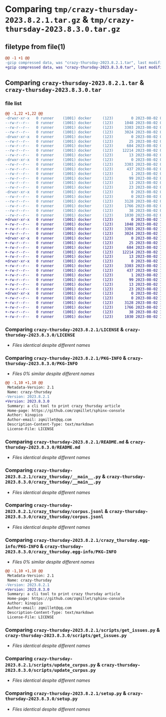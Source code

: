 # Comparing `tmp/crazy-thursday-2023.8.2.1.tar.gz` & `tmp/crazy-thursday-2023.8.3.0.tar.gz`

## filetype from file(1)

```diff
@@ -1 +1 @@
-gzip compressed data, was "crazy-thursday-2023.8.2.1.tar", last modified: Wed Aug  2 05:28:13 2023, max compression
+gzip compressed data, was "crazy-thursday-2023.8.3.0.tar", last modified: Wed Aug  2 17:27:31 2023, max compression
```

## Comparing `crazy-thursday-2023.8.2.1.tar` & `crazy-thursday-2023.8.3.0.tar`

### file list

```diff
@@ -1,22 +1,22 @@
-drwxr-xr-x   0 runner    (1001) docker     (123)        0 2023-08-02 05:28:13.440148 crazy-thursday-2023.8.2.1/
--rw-r--r--   0 runner    (1001) docker     (123)     1048 2023-08-02 05:27:56.000000 crazy-thursday-2023.8.2.1/LICENSE
--rw-r--r--   0 runner    (1001) docker     (123)     3303 2023-08-02 05:28:13.440148 crazy-thursday-2023.8.2.1/PKG-INFO
--rw-r--r--   0 runner    (1001) docker     (123)     3024 2023-08-02 05:27:56.000000 crazy-thursday-2023.8.2.1/README.md
-drwxr-xr-x   0 runner    (1001) docker     (123)        0 2023-08-02 05:28:13.436148 crazy-thursday-2023.8.2.1/crazy_thursday/
--rw-r--r--   0 runner    (1001) docker     (123)       25 2023-08-02 05:28:02.000000 crazy-thursday-2023.8.2.1/crazy_thursday/__init__.py
--rw-r--r--   0 runner    (1001) docker     (123)      684 2023-08-02 05:27:56.000000 crazy-thursday-2023.8.2.1/crazy_thursday/__main__.py
--rw-r--r--   0 runner    (1001) docker     (123)    12214 2023-08-02 05:28:02.000000 crazy-thursday-2023.8.2.1/crazy_thursday/corpus.jsonl
--rw-r--r--   0 runner    (1001) docker     (123)       13 2023-08-02 05:27:56.000000 crazy-thursday-2023.8.2.1/crazy_thursday/requirements.txt
-drwxr-xr-x   0 runner    (1001) docker     (123)        0 2023-08-02 05:28:13.440148 crazy-thursday-2023.8.2.1/crazy_thursday.egg-info/
--rw-r--r--   0 runner    (1001) docker     (123)     3303 2023-08-02 05:28:13.000000 crazy-thursday-2023.8.2.1/crazy_thursday.egg-info/PKG-INFO
--rw-r--r--   0 runner    (1001) docker     (123)      437 2023-08-02 05:28:13.000000 crazy-thursday-2023.8.2.1/crazy_thursday.egg-info/SOURCES.txt
--rw-r--r--   0 runner    (1001) docker     (123)        1 2023-08-02 05:28:13.000000 crazy-thursday-2023.8.2.1/crazy_thursday.egg-info/dependency_links.txt
--rw-r--r--   0 runner    (1001) docker     (123)       99 2023-08-02 05:28:13.000000 crazy-thursday-2023.8.2.1/crazy_thursday.egg-info/entry_points.txt
--rw-r--r--   0 runner    (1001) docker     (123)       13 2023-08-02 05:28:13.000000 crazy-thursday-2023.8.2.1/crazy_thursday.egg-info/requires.txt
--rw-r--r--   0 runner    (1001) docker     (123)       23 2023-08-02 05:28:13.000000 crazy-thursday-2023.8.2.1/crazy_thursday.egg-info/top_level.txt
-drwxr-xr-x   0 runner    (1001) docker     (123)        0 2023-08-02 05:28:13.440148 crazy-thursday-2023.8.2.1/scripts/
--rw-r--r--   0 runner    (1001) docker     (123)        0 2023-08-02 05:27:56.000000 crazy-thursday-2023.8.2.1/scripts/__init__.py
--rw-r--r--   0 runner    (1001) docker     (123)     3128 2023-08-02 05:27:56.000000 crazy-thursday-2023.8.2.1/scripts/get_issues.py
--rw-r--r--   0 runner    (1001) docker     (123)     1766 2023-08-02 05:27:56.000000 crazy-thursday-2023.8.2.1/scripts/update_curpus.py
--rw-r--r--   0 runner    (1001) docker     (123)       38 2023-08-02 05:28:13.440148 crazy-thursday-2023.8.2.1/setup.cfg
--rw-r--r--   0 runner    (1001) docker     (123)     1030 2023-08-02 05:27:56.000000 crazy-thursday-2023.8.2.1/setup.py
+drwxr-xr-x   0 runner    (1001) docker     (123)        0 2023-08-02 17:27:31.121917 crazy-thursday-2023.8.3.0/
+-rw-r--r--   0 runner    (1001) docker     (123)     1048 2023-08-02 17:27:16.000000 crazy-thursday-2023.8.3.0/LICENSE
+-rw-r--r--   0 runner    (1001) docker     (123)     3303 2023-08-02 17:27:31.121917 crazy-thursday-2023.8.3.0/PKG-INFO
+-rw-r--r--   0 runner    (1001) docker     (123)     3024 2023-08-02 17:27:16.000000 crazy-thursday-2023.8.3.0/README.md
+drwxr-xr-x   0 runner    (1001) docker     (123)        0 2023-08-02 17:27:31.117917 crazy-thursday-2023.8.3.0/crazy_thursday/
+-rw-r--r--   0 runner    (1001) docker     (123)       25 2023-08-02 17:27:22.000000 crazy-thursday-2023.8.3.0/crazy_thursday/__init__.py
+-rw-r--r--   0 runner    (1001) docker     (123)      684 2023-08-02 17:27:16.000000 crazy-thursday-2023.8.3.0/crazy_thursday/__main__.py
+-rw-r--r--   0 runner    (1001) docker     (123)    12214 2023-08-02 17:27:22.000000 crazy-thursday-2023.8.3.0/crazy_thursday/corpus.jsonl
+-rw-r--r--   0 runner    (1001) docker     (123)       13 2023-08-02 17:27:16.000000 crazy-thursday-2023.8.3.0/crazy_thursday/requirements.txt
+drwxr-xr-x   0 runner    (1001) docker     (123)        0 2023-08-02 17:27:31.121917 crazy-thursday-2023.8.3.0/crazy_thursday.egg-info/
+-rw-r--r--   0 runner    (1001) docker     (123)     3303 2023-08-02 17:27:31.000000 crazy-thursday-2023.8.3.0/crazy_thursday.egg-info/PKG-INFO
+-rw-r--r--   0 runner    (1001) docker     (123)      437 2023-08-02 17:27:31.000000 crazy-thursday-2023.8.3.0/crazy_thursday.egg-info/SOURCES.txt
+-rw-r--r--   0 runner    (1001) docker     (123)        1 2023-08-02 17:27:31.000000 crazy-thursday-2023.8.3.0/crazy_thursday.egg-info/dependency_links.txt
+-rw-r--r--   0 runner    (1001) docker     (123)       99 2023-08-02 17:27:31.000000 crazy-thursday-2023.8.3.0/crazy_thursday.egg-info/entry_points.txt
+-rw-r--r--   0 runner    (1001) docker     (123)       13 2023-08-02 17:27:31.000000 crazy-thursday-2023.8.3.0/crazy_thursday.egg-info/requires.txt
+-rw-r--r--   0 runner    (1001) docker     (123)       23 2023-08-02 17:27:31.000000 crazy-thursday-2023.8.3.0/crazy_thursday.egg-info/top_level.txt
+drwxr-xr-x   0 runner    (1001) docker     (123)        0 2023-08-02 17:27:31.121917 crazy-thursday-2023.8.3.0/scripts/
+-rw-r--r--   0 runner    (1001) docker     (123)        0 2023-08-02 17:27:16.000000 crazy-thursday-2023.8.3.0/scripts/__init__.py
+-rw-r--r--   0 runner    (1001) docker     (123)     3128 2023-08-02 17:27:16.000000 crazy-thursday-2023.8.3.0/scripts/get_issues.py
+-rw-r--r--   0 runner    (1001) docker     (123)     1766 2023-08-02 17:27:16.000000 crazy-thursday-2023.8.3.0/scripts/update_curpus.py
+-rw-r--r--   0 runner    (1001) docker     (123)       38 2023-08-02 17:27:31.121917 crazy-thursday-2023.8.3.0/setup.cfg
+-rw-r--r--   0 runner    (1001) docker     (123)     1030 2023-08-02 17:27:16.000000 crazy-thursday-2023.8.3.0/setup.py
```

### Comparing `crazy-thursday-2023.8.2.1/LICENSE` & `crazy-thursday-2023.8.3.0/LICENSE`

 * *Files identical despite different names*

### Comparing `crazy-thursday-2023.8.2.1/PKG-INFO` & `crazy-thursday-2023.8.3.0/PKG-INFO`

 * *Files 0% similar despite different names*

```diff
@@ -1,10 +1,10 @@
 Metadata-Version: 2.1
 Name: crazy-thursday
-Version: 2023.8.2.1
+Version: 2023.8.3.0
 Summary: a cli tool to print crazy thursday article
 Home-page: https://github.com/zqmillet/sphinx-console
 Author: kinopico
 Author-email: zqmillet@qq.com
 Description-Content-Type: text/markdown
 License-File: LICENSE
```

### Comparing `crazy-thursday-2023.8.2.1/README.md` & `crazy-thursday-2023.8.3.0/README.md`

 * *Files identical despite different names*

### Comparing `crazy-thursday-2023.8.2.1/crazy_thursday/__main__.py` & `crazy-thursday-2023.8.3.0/crazy_thursday/__main__.py`

 * *Files identical despite different names*

### Comparing `crazy-thursday-2023.8.2.1/crazy_thursday/corpus.jsonl` & `crazy-thursday-2023.8.3.0/crazy_thursday/corpus.jsonl`

 * *Files identical despite different names*

### Comparing `crazy-thursday-2023.8.2.1/crazy_thursday.egg-info/PKG-INFO` & `crazy-thursday-2023.8.3.0/crazy_thursday.egg-info/PKG-INFO`

 * *Files 0% similar despite different names*

```diff
@@ -1,10 +1,10 @@
 Metadata-Version: 2.1
 Name: crazy-thursday
-Version: 2023.8.2.1
+Version: 2023.8.3.0
 Summary: a cli tool to print crazy thursday article
 Home-page: https://github.com/zqmillet/sphinx-console
 Author: kinopico
 Author-email: zqmillet@qq.com
 Description-Content-Type: text/markdown
 License-File: LICENSE
```

### Comparing `crazy-thursday-2023.8.2.1/scripts/get_issues.py` & `crazy-thursday-2023.8.3.0/scripts/get_issues.py`

 * *Files identical despite different names*

### Comparing `crazy-thursday-2023.8.2.1/scripts/update_curpus.py` & `crazy-thursday-2023.8.3.0/scripts/update_curpus.py`

 * *Files identical despite different names*

### Comparing `crazy-thursday-2023.8.2.1/setup.py` & `crazy-thursday-2023.8.3.0/setup.py`

 * *Files identical despite different names*

